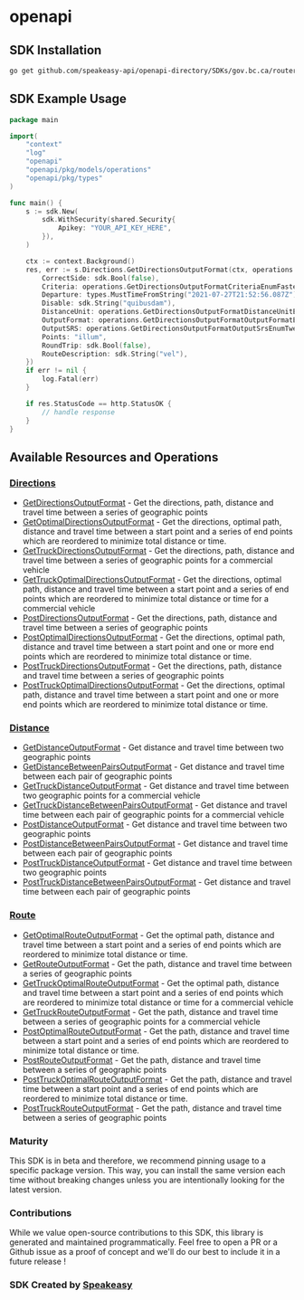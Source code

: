 # openapi

<!-- Start SDK Installation -->
## SDK Installation

```bash
go get github.com/speakeasy-api/openapi-directory/SDKs/gov.bc.ca/router/2.0.0/go
```
<!-- End SDK Installation -->

## SDK Example Usage
<!-- Start SDK Example Usage -->
```go
package main

import(
	"context"
	"log"
	"openapi"
	"openapi/pkg/models/operations"
	"openapi/pkg/types"
)

func main() {
    s := sdk.New(
        sdk.WithSecurity(shared.Security{
            Apikey: "YOUR_API_KEY_HERE",
        }),
    )

    ctx := context.Background()
    res, err := s.Directions.GetDirectionsOutputFormat(ctx, operations.GetDirectionsOutputFormatRequest{
        CorrectSide: sdk.Bool(false),
        Criteria: operations.GetDirectionsOutputFormatCriteriaEnumFastest.ToPointer(),
        Departure: types.MustTimeFromString("2021-07-27T21:52:56.087Z"),
        Disable: sdk.String("quibusdam"),
        DistanceUnit: operations.GetDirectionsOutputFormatDistanceUnitEnumMi.ToPointer(),
        OutputFormat: operations.GetDirectionsOutputFormatOutputFormatEnumHTML,
        OutputSRS: operations.GetDirectionsOutputFormatOutputSrsEnumTwentySixThousandNineHundredAndEight.ToPointer(),
        Points: "illum",
        RoundTrip: sdk.Bool(false),
        RouteDescription: sdk.String("vel"),
    })
    if err != nil {
        log.Fatal(err)
    }

    if res.StatusCode == http.StatusOK {
        // handle response
    }
}
```
<!-- End SDK Example Usage -->

<!-- Start SDK Available Operations -->
## Available Resources and Operations


### [Directions](docs/directions/README.md)

* [GetDirectionsOutputFormat](docs/directions/README.md#getdirectionsoutputformat) - Get the directions, path, distance and travel time between a series of geographic points
* [GetOptimalDirectionsOutputFormat](docs/directions/README.md#getoptimaldirectionsoutputformat) - Get the directions, optimal path, distance and travel time between a start point and a series of end points which are reordered to minimize total distance or time.
* [GetTruckDirectionsOutputFormat](docs/directions/README.md#gettruckdirectionsoutputformat) - Get the directions, path, distance and travel time between a series of geographic points for a commercial vehicle
* [GetTruckOptimalDirectionsOutputFormat](docs/directions/README.md#gettruckoptimaldirectionsoutputformat) - Get the directions, optimal path, distance and travel time between a start point and a series of end points which are reordered to minimize total distance or time for a commercial vehicle
* [PostDirectionsOutputFormat](docs/directions/README.md#postdirectionsoutputformat) - Get the directions, path, distance and travel time between a series of geographic points
* [PostOptimalDirectionsOutputFormat](docs/directions/README.md#postoptimaldirectionsoutputformat) - Get the directions, optimal path, distance and travel time between a start point and one or more end points which are reordered to minimize total distance or time.
* [PostTruckDirectionsOutputFormat](docs/directions/README.md#posttruckdirectionsoutputformat) - Get the directions, path, distance and travel time between a series of geographic points
* [PostTruckOptimalDirectionsOutputFormat](docs/directions/README.md#posttruckoptimaldirectionsoutputformat) - Get the directions, optimal path, distance and travel time between a start point and one or more end points which are reordered to minimize total distance or time.

### [Distance](docs/distance/README.md)

* [GetDistanceOutputFormat](docs/distance/README.md#getdistanceoutputformat) - Get distance and travel time between two geographic points
* [GetDistanceBetweenPairsOutputFormat](docs/distance/README.md#getdistancebetweenpairsoutputformat) - Get distance and travel time between each pair of geographic points
* [GetTruckDistanceOutputFormat](docs/distance/README.md#gettruckdistanceoutputformat) - Get distance and travel time between two geographic points for a commercial vehicle
* [GetTruckDistanceBetweenPairsOutputFormat](docs/distance/README.md#gettruckdistancebetweenpairsoutputformat) - Get distance and travel time between each pair of geographic points for a commercial vehicle
* [PostDistanceOutputFormat](docs/distance/README.md#postdistanceoutputformat) - Get distance and travel time between two geographic points
* [PostDistanceBetweenPairsOutputFormat](docs/distance/README.md#postdistancebetweenpairsoutputformat) - Get distance and travel time between each pair of geographic points
* [PostTruckDistanceOutputFormat](docs/distance/README.md#posttruckdistanceoutputformat) - Get distance and travel time between two geographic points
* [PostTruckDistanceBetweenPairsOutputFormat](docs/distance/README.md#posttruckdistancebetweenpairsoutputformat) - Get distance and travel time between each pair of geographic points

### [Route](docs/route/README.md)

* [GetOptimalRouteOutputFormat](docs/route/README.md#getoptimalrouteoutputformat) - Get the optimal path, distance and travel time between a start point and a series of end points which are reordered to minimize total distance or time.
* [GetRouteOutputFormat](docs/route/README.md#getrouteoutputformat) - Get the path, distance and travel time between a series of geographic points
* [GetTruckOptimalRouteOutputFormat](docs/route/README.md#gettruckoptimalrouteoutputformat) - Get the optimal path, distance and travel time between a start point and a series of end points which are reordered to minimize total distance or time for a commercial vehicle
* [GetTruckRouteOutputFormat](docs/route/README.md#gettruckrouteoutputformat) - Get the path, distance and travel time between a series of geographic points for a commercial vehicle
* [PostOptimalRouteOutputFormat](docs/route/README.md#postoptimalrouteoutputformat) - Get the path, distance and travel time between a start point and a series of end points which are reordered to minimize total distance or time.
* [PostRouteOutputFormat](docs/route/README.md#postrouteoutputformat) - Get the path, distance and travel time between a series of geographic points
* [PostTruckOptimalRouteOutputFormat](docs/route/README.md#posttruckoptimalrouteoutputformat) - Get the path, distance and travel time between a start point and a series of end points which are reordered to minimize total distance or time.
* [PostTruckRouteOutputFormat](docs/route/README.md#posttruckrouteoutputformat) - Get the path, distance and travel time between a series of geographic points
<!-- End SDK Available Operations -->

### Maturity

This SDK is in beta and therefore, we recommend pinning usage to a specific package version.
This way, you can install the same version each time without breaking changes unless you are intentionally
looking for the latest version.

### Contributions

While we value open-source contributions to this SDK, this library is generated and maintained programmatically.
Feel free to open a PR or a Github issue as a proof of concept and we'll do our best to include it in a future release !

### SDK Created by [Speakeasy](https://docs.speakeasyapi.dev/docs/using-speakeasy/client-sdks)
